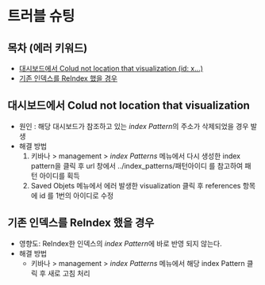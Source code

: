 # 트러블 슈팅

## 목차 (에러 키워드)
- [대시보드에서 Colud not location that visualization (id: x...)](#대시보드에서-Colud-not-location-that-visualization)
- [기존 인덱스를 ReIndex 했을 경우](#기존-인덱스를-reindex-했을-경우)

## 대시보드에서 Colud not location that visualization
- 원인 : 해당 대시보드가 참조하고 있는 *index Pattern*의 주소가 삭제되었을 경우 발생
- 해결 방법
    1. 키바나 > management > *index Patterns* 메뉴에서 다시 생성한 index pattern을 클릭 후 url 창에서 ../index_patterns/패턴아이디 를 참고하여 패턴 아이디를 획득
    2. Saved Objets 메뉴에서 에러 발생한 visualization 클릭 후 references 항목에 id 를 1번의 아이디로 수정

## 기존 인덱스를 ReIndex 했을 경우
- 영향도: ReIndex한 인덱스의 *index Pattern*에 바로 반영 되지 않는다.
- 해결 방법
    - 키바나 > management > *index Patterns* 메뉴에서 해당 index Pattern 클릭 후 새로 고침 처리
